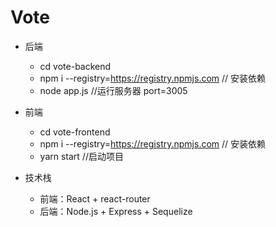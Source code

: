 
# Vote

  * 后端
      * cd vote-backend
      * npm i  --registry=https://registry.npmjs.com  // 安装依赖
      * node app.js //运行服务器 port=3005
      
  * 前端
      * cd vote-frontend
      * npm i  --registry=https://registry.npmjs.com  // 安装依赖
      * yarn start //启动项目

* 技术栈
  * 前端：React + react-router
  * 后端：Node.js + Express + Sequelize
  
     
  